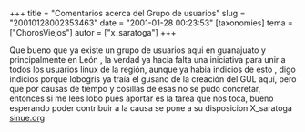 +++
title = "Comentarios acerca del Grupo de usuarios"
slug = "20010128002353463"
date = "2001-01-28 00:23:53"
[taxonomies]
tema = ["ChorosViejos"]
autor = ["x_saratoga"]
+++

Que bueno que ya existe un grupo de usuarios aqui en guanajuato y
principalmente en León , la verdad ya hacia falta una iniciativa para
unir a todos los usuarios linux de la región, aunque ya habia indicios
de esto , digo indicios porque lobogris ya traía el gusano de la
creación del GUL aquí, pero que por causas de tiempo y cosillas de esas
no se pudo concretar, entonces si me lees lobo pues aportar es la tarea
que nos toca, bueno esperando poder contribuir a la causa se pone a su
disposicion X_saratoga [sinue.org](http://www.sinue.org)

